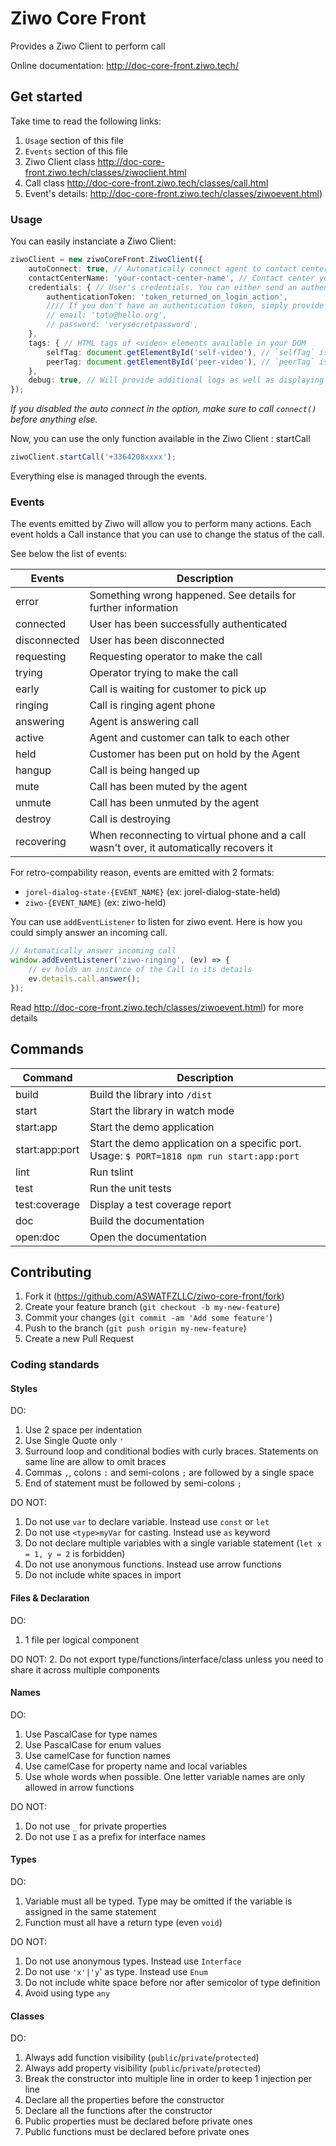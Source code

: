 # Ziwo Core Front

Provides a Ziwo Client to perform call

Online documentation: http://doc-core-front.ziwo.tech/

## Get started

Take time to read the following links:
  1. `Usage` section of this file
  2. `Events` section of this file
  3. Ziwo Client class http://doc-core-front.ziwo.tech/classes/ziwoclient.html
  4. Call class http://doc-core-front.ziwo.tech/classes/call.html
  5. Event's details: http://doc-core-front.ziwo.tech/classes/ziwoevent.html)

### Usage

You can easily instanciate a Ziwo Client:

```ts
ziwoClient = new ziwoCoreFront.ZiwoClient({
    autoConnect: true, // Automatically connect agent to contact center. Default is true
    contactCenterName: 'your-contact-center-name', // Contact center you are trying to connect to
    credentials: { // User's credentials. You can either send an authentication token or directly the user's credentials
        authenticationToken: 'token_returned_on_login_action',
        //// If you don't have an authentication token, simply provide user's credentials
        // email: 'toto@hello.org',
        // password: 'verysecretpassword',
    },
    tags: { // HTML tags of <video> elements available in your DOM
        selfTag: document.getElementById('self-video'), // `selfTag` is not required if you don't use video
        peerTag: document.getElementById('peer-video'), // `peerTag` is mandatory. It is used to bind the incoming stream (audio or video)
    },
    debug: true, // Will provide additional logs as well as displaying incoming/outgoing Verto messages
});

```
*If you disabled the auto connect in the option, make sure to call `connect()` before anything else.*

Now, you can use the only function available in the Ziwo Client : startCall
```ts
ziwoClient.startCall('+3364208xxxx');
```

Everything else is managed through the events.

### Events

The events emitted by Ziwo will allow you to perform many actions. Each event holds a Call instance that you can use to change the status of the call.

See below the list of events:

| Events       | Description                                                                             |
| ------------ | --------------------------------------------------------------------------------------- |
| error        | Something wrong happened. See details for further information                           |
| connected    | User has been successfully authenticated                                                |
| disconnected | User has been disconnected                                                              |
| requesting   | Requesting operator to make the call                                                    |
| trying       | Operator trying to make the call                                                        |
| early        | Call is waiting for customer to pick up                                                 |
| ringing      | Call is ringing agent phone                                                             |
| answering    | Agent is answering call                                                                 |
| active       | Agent and customer can talk to each other                                               |
| held         | Customer has been put on hold by the Agent                                              |
| hangup       | Call is being hanged up                                                                 |
| mute         | Call has been muted by the agent                                                        |
| unmute       | Call has been unmuted by the agent                                                      |
| destroy      | Call is destroying                                                                      |
| recovering   | When reconnecting to virtual phone and a call wasn't over, it automatically recovers it |

For retro-compability reason, events are emitted with 2 formats:
 - `jorel-dialog-state-{EVENT_NAME}` (ex: jorel-dialog-state-held)
 - `ziwo-{EVENT_NAME}` (ex: ziwo-held)

You can use `addEventListener` to listen for ziwo event. Here is how you could simply answer an incoming call.

```ts
// Automatically answer incoming call
window.addEventListener('ziwo-ringing', (ev) => {
    // ev holds an instance of the Call in its details
    ev.details.call.answer();
});
```

Read http://doc-core-front.ziwo.tech/classes/ziwoevent.html) for more details

## Commands

| Command        | Description                                                                                |
| -------------- | ------------------------------------------------------------------------------------------ |
| build          | Build the library into `/dist`                                                             |
| start          | Start the library in watch mode                                                            |
| start:app      | Start the demo application                                                                 |
| start:app:port | Start the demo application on a specific port. Usage: `$ PORT=1818 npm run start:app:port` |
| lint           | Run tslint                                                                                 |
| test           | Run the unit tests                                                                         |
| test:coverage  | Display a test coverage report                                                             |
| doc            | Build the documentation                                                                    |
| open:doc       | Open the documentation                                                                     |

## Contributing

1. Fork it (<https://github.com/ASWATFZLLC/ziwo-core-front/fork>)
2. Create your feature branch (`git checkout -b my-new-feature`)
3. Commit your changes (`git commit -am 'Add some feature'`)
4. Push to the branch (`git push origin my-new-feature`)
5. Create a new Pull Request

### Coding standards

#### Styles

DO:
1. Use 2 space per indentation
2. Use Single Quote only `'`
3. Surround loop and conditional bodies with curly braces. Statements on same line are allow to omit braces
4. Commas `,`, colons `:` and semi-colons `;` are followed by a single space
5. End of statement must be followed by semi-colons `;`

DO NOT:
1. Do not use `var` to declare variable. Instead use `const` or `let`
2. Do not use `<type>myVar` for casting. Instead use `as` keyword
3. Do not declare multiple variables with a single variable statement (`let x = 1, y = 2` is forbidden)
4. Do not use anonymous functions. Instead use arrow functions
5. Do not include white spaces in import

#### Files & Declaration

DO:
1. 1 file per logical component

DO NOT:
2. Do not export type/functions/interface/class unless you need to share it across multiple components

#### Names

DO:
1. Use PascalCase for type names
2. Use PascalCase for enum values
3. Use camelCase for function names
4. Use camelCase for property name and local variables
5. Use whole words when possible. One letter variable names are only allowed in arrow functions

DO NOT:
1. Do not use `_` for private properties
2. Do not use `I` as a prefix for interface names

#### Types

DO:
1. Variable must all be typed. Type may be omitted if the variable is assigned in the same statement
2. Function must all have a return type (even `void`)

DO NOT:
1. Do not use anonymous types. Instead use `Interface`
2. Do not use `'x'|'y`' as type. Instead use `Enum`
3. Do not include white space before nor after semicolor of type definition
4. Avoid using type `any`

#### Classes

DO:
1. Always add function visibility (`public`/`private`/`protected`)
2. Always add property visibility (`public`/`private`/`protected`)
3. Break the constructor into multiple line in order to keep 1 injection per line
4. Declare all the properties before the constructor
5. Declare all the functions after the constructor
6. Public properties must be declared before private ones
7. Public functions must be declared before private ones
